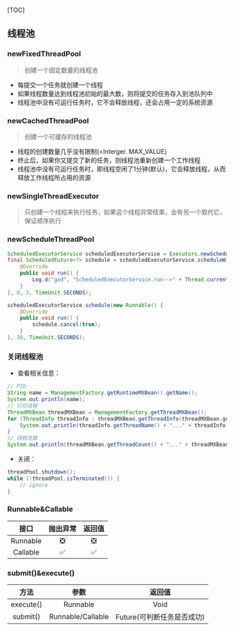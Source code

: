 [TOC]

## 线程池
### newFixedThreadPool
> 创建一个固定数量的线程池

* 每提交一个任务就创建一个线程
* 如果线程数量达到线程池初始的最大数，则将提交的任务存入到池队列中
* 线程池中没有可运行任务时，它不会释放线程，还会占用一定的系统资源

### newCachedThreadPool
> 创建一个可缓存的线程池

* 线程的创建数量几乎没有限制(<Interger. MAX_VALUE)
* 终止后，如果你又提交了新的任务，则线程池重新创建一个工作线程
* 线程池中没有可运行任务时，即线程空闲了1分钟(默认)，它会释放线程，从而释放工作线程所占用的资源

### newSingleThreadExecutor
> 只创建一个线程来执行任务，如果这个线程异常结束，会有另一个取代它，保证顺序执行

### newScheduleThreadPool
```java
ScheduledExecutorService scheduledExecutorService = Executors.newScheduledThreadPool(2);
final ScheduledFuture<?> schedule = scheduledExecutorService.scheduleWithFixedDelay(new Runnable() {
    @Override
    public void run() {
        Log.d("gxd", "ScheduledExecutorService.run-->" + Thread.currentThread().getName());
    }
}, 0, 5, TimeUnit.SECONDS);

scheduledExecutorService.schedule(new Runnable() {
    @Override
    public void run() {
        schedule.cancel(true);
    }
}, 30, TimeUnit.SECONDS);
```

### 关闭线程池
* 查看相关信息：
```java
// PID
String name = ManagementFactory.getRuntimeMXBean().getName();
System.out.println(name);
// 打印线程
ThreadMXBean threadMXBean = ManagementFactory.getThreadMXBean();
for (ThreadInfo threadInfo : threadMXBean.getThreadInfo(threadMXBean.getAllThreadIds())) {
    System.out.println(threadInfo.getThreadName() + "..." + threadInfo.getThreadState());
}
// 线程总数
System.out.println(threadMXBean.getThreadCount() + "..." + threadMXBean.getDaemonThreadCount());
```
* 关闭：
```java
threadPool.shutdown();
while (!threadPool.isTerminated()) {
    // ignore
}
```

### Runnable&Callable
接口 | 抛出异常 | 返回值
:---: | :---: | :---:
Runnable | ❎ | ❎
Callable | ✅ | ✅

### submit()&execute()
方法 | 参数 | 返回值
:---: | :---: | :---:
execute() | Runnable | Void
submit() | Runnable/Callable | Future(可判断任务是否成功)
